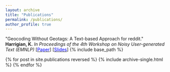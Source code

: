 ```yaml
---
layout: archive
title: "Publications"
permalink: /publications/
author_profile: true
---
```


"Geocoding Without Geotags: A Text-based Approach for reddit." **Harrigian, K.** *In Proceedings of the 4th Workshop on Noisy User-generated Text (EMNLP)* [[<span style="color:blue">Paper</span>](http://aclweb.org/anthology/W18-6103)] [[<span style="color:blue">Slides</span>](./files/WNUT_Talk.pdf)]
{% include base_path %}

{% for post in site.publications reversed %}
  {% include archive-single.html %}
{% endfor %}

